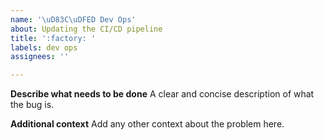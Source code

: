 ```yaml
---
name: '\uD83C\uDFED Dev Ops'
about: Updating the CI/CD pipeline
title: ':factory: '
labels: dev ops
assignees: ''

---
```


**Describe what needs to be done**
A clear and concise description of what the bug is.


**Additional context**
Add any other context about the problem here.
